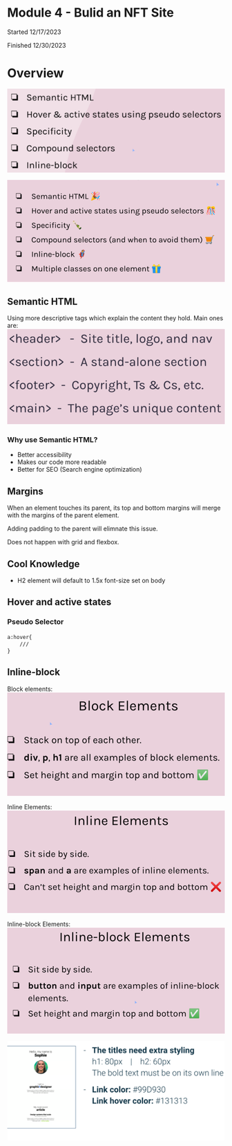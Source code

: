 # Module 4 - Bulid an NFT Site

Started 12/17/2023

Finished 12/30/2023
# Overview

![Alt text](image.png)

![Alt text](image-5.png)

## Semantic HTML

Using more descriptive tags which explain the content they hold. Main ones are:
![Alt text](image-1.png)

### Why use Semantic HTML?

- Better accessibility
- Makes our code more readable
- Better for SEO (Search engine optimization)

## Margins
When an element touches its parent, its top and bottom margins will merge with the margins of the parent element.

Adding padding to the parent will elimnate this issue.

Does not happen with grid and flexbox.

## Cool Knowledge

- H2 element will default to 1.5x font-size set on body

## Hover and active states

### Pseudo Selector
```
a:hover{
    ///
}

```

## Inline-block
Block elements:
![Alt text](image-2.png)

Inline Elements:
![Alt text](image-3.png)

Inline-block Elements:
![Alt text](image-4.png)


![Alt text](image-8.png)